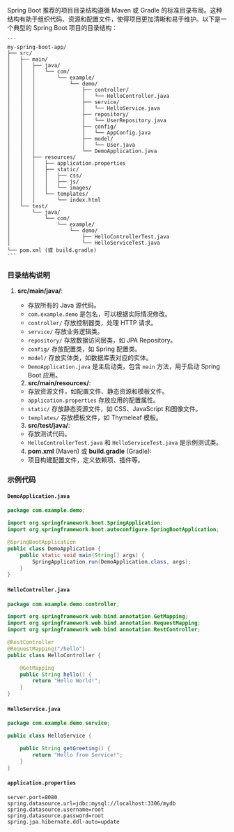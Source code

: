 Spring Boot 推荐的项目目录结构遵循 Maven 或 Gradle 的标准目录布局。这种结构有助于组织代码、资源和配置文件，使得项目更加清晰和易于维护。以下是一个典型的 Spring Boot 项目的目录结构：

    ```
    my-spring-boot-app/
    ├── src/
    │   ├── main/
    │   │   ├── java/
    │   │   │   └── com/
    │   │   │       └── example/
    │   │   │           └── demo/
    │   │   │               ├── controller/
    │   │   │               │   └── HelloController.java
    │   │   │               ├── service/
    │   │   │               │   └── HelloService.java
    │   │   │               ├── repository/
    │   │   │               │   └── UserRepository.java
    │   │   │               ├── config/
    │   │   │               │   └── AppConfig.java
    │   │   │               ├── model/
    │   │   │               │   └── User.java
    │   │   │               └── DemoApplication.java
    │   │   ├── resources/
    │   │   │   ├── application.properties
    │   │   │   ├── static/
    │   │   │   │   ├── css/
    │   │   │   │   ├── js/
    │   │   │   │   └── images/
    │   │   │   └── templates/
    │   │   │       └── index.html
    │   └── test/
    │       └── java/
    │           └── com/
    │               └── example/
    │                   └── demo/
    │                       ├── HelloControllerTest.java
    │                       └── HelloServiceTest.java
    └── pom.xml (或 build.gradle)
    ```


### 目录结构说明
    
1. **src/main/java/**:
   - 存放所有的 Java 源代码。
   - `com.example.demo` 是包名，可以根据实际情况修改。
   - `controller/` 存放控制器类，处理 HTTP 请求。
   - `service/` 存放业务逻辑类。
   - `repository/` 存放数据访问层类，如 JPA Repository。
   - `config/` 存放配置类，如 Spring 配置类。
   - `model/` 存放实体类，如数据库表对应的实体。
   - `DemoApplication.java` 是主启动类，包含 `main` 方法，用于启动 Spring Boot 应用。

   2. **src/main/resources/**:
   - 存放资源文件，如配置文件、静态资源和模板文件。
   - `application.properties` 存放应用的配置属性。
   - `static/` 存放静态资源文件，如 CSS、JavaScript 和图像文件。
   - `templates/` 存放模板文件，如 Thymeleaf 模板。

   3. **src/test/java/**:
   - 存放测试代码。
   - `HelloControllerTest.java` 和 `HelloServiceTest.java` 是示例测试类。

   4. **pom.xml** (Maven) 或 **build.gradle** (Gradle):
   - 项目构建配置文件，定义依赖项、插件等。

### 示例代码

#### `DemoApplication.java`
```java
package com.example.demo;

import org.springframework.boot.SpringApplication;
import org.springframework.boot.autoconfigure.SpringBootApplication;

@SpringBootApplication
public class DemoApplication {
    public static void main(String[] args) {
        SpringApplication.run(DemoApplication.class, args);
    }
}
```


#### `HelloController.java`
```java
package com.example.demo.controller;

import org.springframework.web.bind.annotation.GetMapping;
import org.springframework.web.bind.annotation.RequestMapping;
import org.springframework.web.bind.annotation.RestController;

@RestController
@RequestMapping("/hello")
public class HelloController {

    @GetMapping
    public String hello() {
        return "Hello World!";
    }
}
```


#### `HelloService.java`
```java
package com.example.demo.service;

public class HelloService {

    public String getGreeting() {
        return "Hello from Service!";
    }
}
```


#### `application.properties`
```properties
server.port=8080
spring.datasource.url=jdbc:mysql://localhost:3306/mydb
spring.datasource.username=root
spring.datasource.password=root
spring.jpa.hibernate.ddl-auto=update
```

